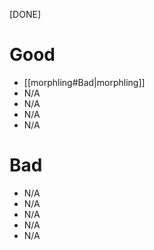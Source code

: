 [DONE]
# Good
- [[morphling#Bad|morphling]]
- N/A
- N/A
- N/A
- N/A
# Bad
- N/A
- N/A
- N/A
- N/A
- N/A
